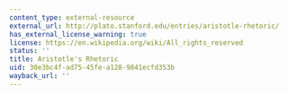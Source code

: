 ```yaml
---
content_type: external-resource
external_url: http://plato.stanford.edu/entries/aristotle-rhetoric/
has_external_license_warning: true
license: https://en.wikipedia.org/wiki/All_rights_reserved
status: ''
title: Aristotle's Rhetoric
uid: 30e3bc4f-ad75-45fe-a128-9841ecfd353b
wayback_url: ''
---
```

